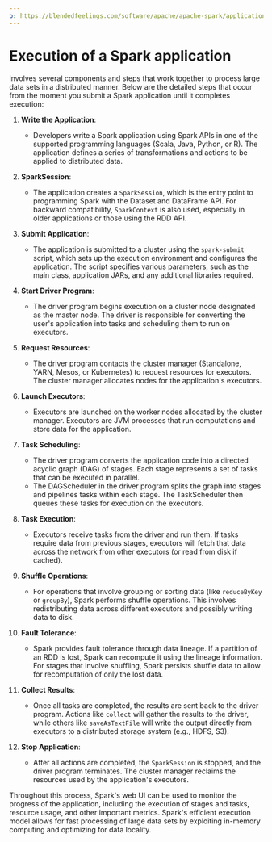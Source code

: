 ```yaml
---
b: https://blendedfeelings.com/software/apache/apache-spark/application-execution.md
---
```


# Execution of a Spark application 
involves several components and steps that work together to process large data sets in a distributed manner. Below are the detailed steps that occur from the moment you submit a Spark application until it completes execution:

1. **Write the Application**:
   - Developers write a Spark application using Spark APIs in one of the supported programming languages (Scala, Java, Python, or R). The application defines a series of transformations and actions to be applied to distributed data.

2. **SparkSession**:
   - The application creates a `SparkSession`, which is the entry point to programming Spark with the Dataset and DataFrame API. For backward compatibility, `SparkContext` is also used, especially in older applications or those using the RDD API.

3. **Submit Application**:
   - The application is submitted to a cluster using the `spark-submit` script, which sets up the execution environment and configures the application. The script specifies various parameters, such as the main class, application JARs, and any additional libraries required.

4. **Start Driver Program**:
   - The driver program begins execution on a cluster node designated as the master node. The driver is responsible for converting the user's application into tasks and scheduling them to run on executors.

5. **Request Resources**:
   - The driver program contacts the cluster manager (Standalone, YARN, Mesos, or Kubernetes) to request resources for executors. The cluster manager allocates nodes for the application's executors.

6. **Launch Executors**:
   - Executors are launched on the worker nodes allocated by the cluster manager. Executors are JVM processes that run computations and store data for the application.

7. **Task Scheduling**:
   - The driver program converts the application code into a directed acyclic graph (DAG) of stages. Each stage represents a set of tasks that can be executed in parallel.
   - The DAGScheduler in the driver program splits the graph into stages and pipelines tasks within each stage. The TaskScheduler then queues these tasks for execution on the executors.

8. **Task Execution**:
   - Executors receive tasks from the driver and run them. If tasks require data from previous stages, executors will fetch that data across the network from other executors (or read from disk if cached).

9. **Shuffle Operations**:
   - For operations that involve grouping or sorting data (like `reduceByKey` or `groupBy`), Spark performs shuffle operations. This involves redistributing data across different executors and possibly writing data to disk.

10. **Fault Tolerance**:
    - Spark provides fault tolerance through data lineage. If a partition of an RDD is lost, Spark can recompute it using the lineage information. For stages that involve shuffling, Spark persists shuffle data to allow for recomputation of only the lost data.

11. **Collect Results**:
    - Once all tasks are completed, the results are sent back to the driver program. Actions like `collect` will gather the results to the driver, while others like `saveAsTextFile` will write the output directly from executors to a distributed storage system (e.g., HDFS, S3).

12. **Stop Application**:
    - After all actions are completed, the `SparkSession` is stopped, and the driver program terminates. The cluster manager reclaims the resources used by the application's executors.

Throughout this process, Spark's web UI can be used to monitor the progress of the application, including the execution of stages and tasks, resource usage, and other important metrics. Spark's efficient execution model allows for fast processing of large data sets by exploiting in-memory computing and optimizing for data locality.